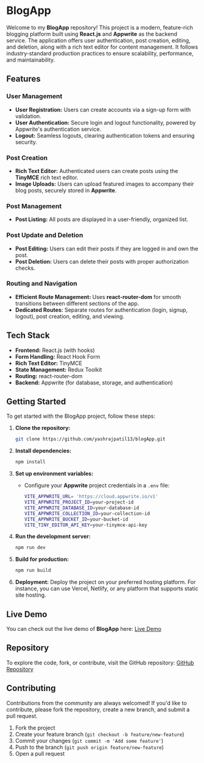 # BlogApp

Welcome to my **BlogApp** repository! This project is a modern, feature-rich blogging platform built using **React.js** and **Appwrite** as the backend service. The application offers user authentication, post creation, editing, and deletion, along with a rich text editor for content management. It follows industry-standard production practices to ensure scalability, performance, and maintainability.



## Features

### User Management
- **User Registration:** Users can create accounts via a sign-up form with validation.
- **User Authentication:** Secure login and logout functionality, powered by Appwrite's authentication service.
- **Logout:** Seamless logouts, clearing authentication tokens and ensuring security.

### Post Creation
- **Rich Text Editor:** Authenticated users can create posts using the **TinyMCE** rich text editor.
- **Image Uploads:** Users can upload featured images to accompany their blog posts, securely stored in **Appwrite**.

### Post Management
- **Post Listing:** All posts are displayed in a user-friendly, organized list.

### Post Update and Deletion
- **Post Editing:** Users can edit their posts if they are logged in and own the post.
- **Post Deletion:** Users can delete their posts with proper authorization checks.

### Routing and Navigation
- **Efficient Route Management:** Uses **react-router-dom** for smooth transitions between different sections of the app.
- **Dedicated Routes:** Separate routes for authentication (login, signup, logout), post creation, editing, and viewing.



## Tech Stack
- **Frontend:** React.js (with hooks)
- **Form Handling:** React Hook Form
- **Rich Text Editor:** TinyMCE
- **State Management:** Redux Toolkit
- **Routing:** react-router-dom
- **Backend:** Appwrite (for database, storage, and authentication)



## Getting Started

To get started with the BlogApp project, follow these steps:

1. **Clone the repository:**
    ```bash
    git clone https://github.com/yashrajpatil13/blogApp.git
    ```

2. **Install dependencies:**
    ```bash
    npm install
    ```

3. **Set up environment variables:**
    - Configure your **Appwrite** project credentials in a `.env` file:
      ```bash
      VITE_APPWRITE_URL= 'https://cloud.appwrite.io/v1'
      VITE_APPWRITE_PROJECT_ID=your-project-id
      VITE_APPWRITE_DATABASE_ID=your-database-id
      VITE_APPWRITE_COLLECTION_ID=your-collection-id
      VITE_APPWRITE_BUCKET_ID=your-bucket-id
      VITE_TINY_EDITOR_API_KEY=your-tinymce-api-key
      ```

4. **Run the development server:**
    ```bash
    npm run dev
    ```

5. **Build for production:**
    ```bash
    npm run build
    ```

6. **Deployment:**
    Deploy the project on your preferred hosting platform. For instance, you can use Vercel, Netlify, or any platform that supports static site hosting.


## Live Demo
You can check out the live demo of **BlogApp** here: [Live Demo](https://blog-app-appwrite.vercel.app)


## Repository
To explore the code, fork, or contribute, visit the GitHub repository: [GitHub Repository](https://github.com/username/blogApp)


## Contributing
Contributions from the community are always welcomed! If you'd like to contribute, please fork the repository, create a new branch, and submit a pull request.

1. Fork the project
2. Create your feature branch (`git checkout -b feature/new-feature`)
3. Commit your changes (`git commit -m 'Add some feature'`)
4. Push to the branch (`git push origin feature/new-feature`)
5. Open a pull request

